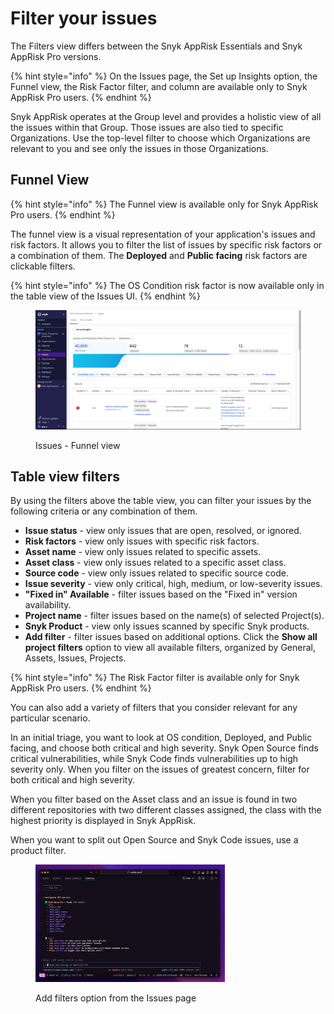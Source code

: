 # Filter your issues

The Filters view differs between the Snyk AppRisk Essentials and Snyk AppRisk Pro versions.&#x20;

{% hint style="info" %}
On the Issues page, the Set up Insights option, the Funnel view, the Risk Factor filter, and column are available only to Snyk AppRisk Pro users.
{% endhint %}

Snyk AppRisk operates at the Group level and provides a holistic view of all the issues within that Group. Those issues are also tied to specific Organizations. Use the top-level filter to choose which Organizations are relevant to you and see only the issues in those Organizations.

## Funnel View

{% hint style="info" %}
The Funnel view is available only for Snyk AppRisk Pro users.
{% endhint %}

The funnel view is a visual representation of your application's issues and risk factors. It allows you to filter the list of issues by specific risk factors or a combination of them. The **Deployed** and **Public facing** risk factors are clickable filters.

{% hint style="info" %}
The OS Condition risk factor is now available only in the table view of the Issues UI.
{% endhint %}

<figure><img src="../../../.gitbook/assets/image (654).png" alt=""><figcaption><p>Issues - Funnel view</p></figcaption></figure>

## Table view filters

By using the filters above the table view, you can filter your issues by the following criteria or any combination of them.

* **Issue status** - view only issues that are open, resolved, or ignored.
* **Risk factors** - view only issues with specific risk factors.
* **Asset name** - view only issues related to specific assets.
* **Asset class** - view only issues related to a specific asset class.
* **Source code** - view only issues related to specific source code.
* **Issue severity** - view only critical, high, medium, or low-severity issues.
* **"Fixed in" Available** - filter issues based on the "Fixed in" version availability.
* **Project name** - filter issues based on the name(s) of selected Project(s).
* **Snyk Product** - view only issues scanned by specific Snyk products.
* **Add filter** - filter issues based on additional options. Click the **Show all project filters** option to view all available filters, organized by General, Assets, Issues, Projects.

{% hint style="info" %}
The Risk Factor filter is available only for Snyk AppRisk Pro users.
{% endhint %}

You can also add a variety of filters that you consider relevant for any particular scenario.

In an initial triage, you want to look at OS condition, Deployed, and Public facing, and choose both critical and high severity. Snyk Open Source finds critical vulnerabilities, while Snyk Code finds vulnerabilities up to high severity only. When you filter on the issues of greatest concern, filter for both critical and high severity.

When you filter based on the Asset class and an issue is found in two different repositories with two different classes assigned, the class with the highest priority is displayed in Snyk AppRisk.

When you want to split out Open Source and Snyk Code issues, use a product filter.

<div align="left"><figure><img src="../../../.gitbook/assets/image (452).png" alt="Add filters option from the Issues page" width="303"><figcaption><p>Add filters option from the Issues page</p></figcaption></figure></div>
